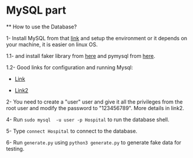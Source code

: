 # MySQL part


** How to use the Database?

1- Install MySQL from that [link](https://www.sitepoint.com/how-to-install-mysql/) and setup the environment or it depends on your machine, it is easier on linux OS.


1.1- and install faker library from [here](https://github.com/joke2k/faker) and pymysql from [here](https://pypi.org/project/PyMySQL/).

1.2- Good links for configuration and running Mysql:
    
* [Link](https://support.rackspace.com/how-to/installing-mysql-server-on-ubuntu/)

* [Link2](https://www.digitalocean.com/community/tutorials/how-to-create-a-new-user-and-grant-permissions-in-mysql)

2- You need to create a "user" user and give it all the privileges from the root user and modify the password to "123456789". More details in link2.

4- Run ```sudo mysql  -u user -p Hospital``` to run the database shell.

5- Type ```connect Hospital``` to connect to the database.

6- Run ```generate.py``` using ```python3 generate.py``` to generate fake data for testing.



